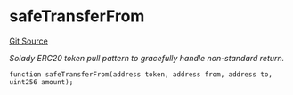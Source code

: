 # safeTransferFrom
[Git Source](https://github.com/z0r0z/v4-router/blob/5a1e320034f5e0745f06fd9f2e80920d8eaaa019/src/V4SwapRouter.sol)

*Solady ERC20 token pull pattern to gracefully handle non-standard return.*


```solidity
function safeTransferFrom(address token, address from, address to, uint256 amount);
```

